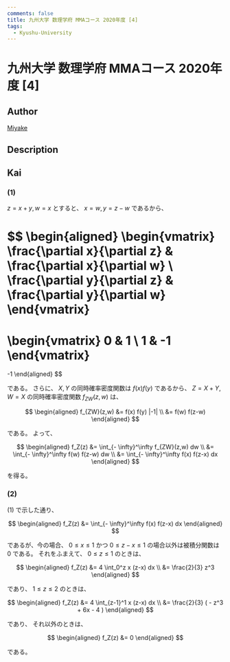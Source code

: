 ```yaml
---
comments: false
title: 九州大学 数理学府 MMAコース 2020年度 [4]
tags:
  - Kyushu-University
---
```

# 九州大学 数理学府 MMAコース 2020年度 \[4\]

## **Author**
[Miyake](https://miyake.github.io/exams/index.html)

## **Description**

## **Kai**
### (1)
$z=x+y, w=x$ とすると、 $x=w, y=z-w$ であるから、

$$
  \begin{aligned}
  \begin{vmatrix}
  \frac{\partial x}{\partial z} & \frac{\partial x}{\partial w}
  \\
  \frac{\partial y}{\partial z} & \frac{\partial y}{\partial w}
  \end{vmatrix}
  =
  \begin{vmatrix}
  0 & 1 \\ 1 & -1
  \end{vmatrix}
  =
  -1
  \end{aligned}
$$

である。
さらに、
$X,Y$ の同時確率密度関数は $f(x) f(y)$ であるから、
$Z=X+Y, W=X$ の同時確率密度関数 $f_{ZW}(z,w)$ は、

$$
  \begin{aligned}
  f_{ZW}(z,w)
  &=
  f(x) f(y) |-1|
  \\
  &=
  f(w) f(z-w)
  \end{aligned}
$$

である。
よって、

$$
  \begin{aligned}
  f_Z(z)
  &=
  \int_{- \infty}^\infty f_{ZW}(z,w) dw
  \\
  &=
  \int_{- \infty}^\infty f(w) f(z-w) dw
  \\
  &=
  \int_{- \infty}^\infty f(x) f(z-x) dx
  \end{aligned}
$$

を得る。

### (2)
(1) で示した通り、

$$
\begin{aligned}
f_Z(z)
&=
\int_{- \infty}^\infty f(x) f(z-x) dx
\end{aligned}
$$

であるが、今の場合、
$0 \leq x \leq 1$ かつ $0 \leq z-x \leq 1$
の場合以外は被積分関数は $0$ である。
それをふまえて、
$0 \leq z \leq 1$ のときは、

$$
\begin{aligned}
f_Z(z)
&=
4 \int_0^z x (z-x) dx
\\
&=
\frac{2}{3} z^3
\end{aligned}
$$

であり、
$1 \leq z \leq 2$ のときは、

$$
\begin{aligned}
f_Z(z)
&=
4 \int_{z-1}^1 x (z-x) dx
\\
&=
\frac{2}{3} ( - z^3 + 6x - 4 )
\end{aligned}
$$

であり、
それ以外のときは、

$$
\begin{aligned}
f_Z(z)
&=
0
\end{aligned}
$$

である。